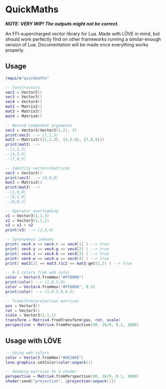 # QuickMaths
***NOTE: VERY WIP! The outputs might not be correct.***

An FFI-supercharged vector library for Lua.
Made with LÖVE in mind, but should work perfectly find on other frameworks running a similar-enough version of Lua.
Documentation will be made once everything works properly.

## Usage

```lua
require"quickmaths"

-- Constructors
vec2 = Vector2()
vec3 = Vector3()
vec4 = Vector4()
mat2 = Matrix2()
mat3 = Matrix3()
mat4 = Matrix4()

-- Nested component arguments
vec3 = Vector3(Vector2(1,2), 3)
print(vec3) --> (1,2,3)
mat3 = Matrix3({{1,2,3}, {4,5,6}, {7,8,9}})
print(mat3) -->
--|1,2,3|
--|4,5,6|
--|7,8,9|

-- Identity vectors/matrices
vec3 = Vector3()
print(vec3) --> (0,0,0)
mat3 = Matrix3()
print(mat3) -->
--|1,0,0|
--|0,1,0|
--|0,0,1|

-- Operator overloading
v1 = Vector3(1,2,3)
v2 = Vector3(1,1,1)
v3 = v1 + v2
print(v3) --> (2,3,4)

-- Synonymous indexes
print( vec4.x == vec4.r == vec4[1] ) --> true
print( vec4.y == vec4.g == vec4[2] ) --> true
print( vec4.z == vec4.b == vec4[3] ) --> true
print( vec4.w == vec4.a == vec4[4] ) --> true
print( mat3[2] == mat3.r1c2 == mat3:get(1,2) ) --> true

-- 0-1 colors from web color
color = Vector3.fromHex("#FF8000")
print(color) --> (1,0.5,0)
color = Vector4.fromHex("#FF8000", 0.5)
print(color) --> (1,0.5,0,0.5)

-- Transform/projection matrices
pos = Vector3()
rot = Vector3()
scale = Vector3(1,1,1)
transform = Matrix4.fromTransform(pos, rot, scale)
perspective = Matrix4.fromPerspective(90, 16/9, 0.1, 1000)
```

## Usage with LÖVE

```lua
-- Using web colors
color = Vector3.fromHex("#DE2A6E")
love.graphics.setColor(color:unpack())

-- Sending matrices to a shader
perspective = Matrix4.fromPerspective(90, 16/9, 0.1, 1000)
shader:send("projection", {projection:unpack()})
```